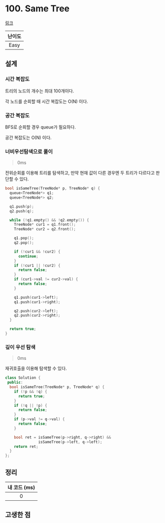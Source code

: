 # 100. Same Tree

[링크](https://leetcode.com/problems/same-tree/)

| 난이도 |
| :----: |
|  Easy  |

## 설계

### 시간 복잡도

트리의 노드의 개수는 최대 100개이다.

각 노드를 순회할 때 시간 복잡도는 O(N) 이다.

### 공간 복잡도

BFS로 순회할 경우 queue가 필요하다.

공간 복잡도는 O(N) 이다.

### 너비우선탐색으로 풀이

> 0ms

전위순회를 이용해 트리를 탐색하고, 만약 현재 값이 다른 경우엔 두 트리가 다르다고 판단할 수 있다.

```cpp
bool isSameTree(TreeNode* p, TreeNode* q) {
  queue<TreeNode*> q1;
  queue<TreeNode*> q2;

  q1.push(p);
  q2.push(q);

  while (!q1.empty() && !q2.empty()) {
    TreeNode* cur1 = q1.front();
    TreeNode* cur2 = q2.front();

    q1.pop();
    q2.pop();

    if (!cur1 && !cur2) {
      continue;
    }
    if (!cur1 || !cur2) {
      return false;
    }
    if (cur1->val != cur2->val) {
      return false;
    }

    q1.push(cur1->left);
    q1.push(cur1->right);

    q2.push(cur2->left);
    q2.push(cur2->right);
  }

  return true;
}
```

### 깊이 우선 탐색

> 0ms

재귀호출을 이용해 탐색할 수 있다.

```cpp
class Solution {
 public:
  bool isSameTree(TreeNode* p, TreeNode* q) {
    if (!p && !q) {
      return true;
    }
    if (!q || !p) {
      return false;
    }
    if (p->val != q->val) {
      return false;
    }

    bool ret = isSameTree(p->right, q->right) &&
               isSameTree(p->left, q->left);
    return ret;
  }
};
```

## 정리

| 내 코드 (ms) |
| :----------: |
|      0       |

## 고생한 점
